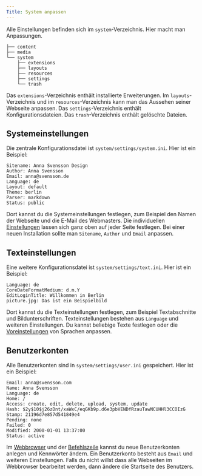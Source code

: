 ```yaml
---
Title: System anpassen
---
```

Alle Einstellungen befinden sich im `system`-Verzeichnis. Hier macht man Anpassungen.

    ├── content
    ├── media
    └── system
        ├── extensions
        ├── layouts
        ├── resources
        ├── settings
        └── trash

Das `extensions`-Verzeichnis enthält installierte Erweiterungen. Im `layouts`-Verzeichnis und im `resources`-Verzeichnis kann man das Aussehen seiner Webseite anpassen. Das `settings`-Verzeichnis enthält Konfigurationsdateien. Das `trash`-Verzeichnis enthält gelöschte Dateien.

## Systemeinstellungen

Die zentrale Konfigurationsdatei ist `system/settings/system.ini`. Hier ist ein Beispiel:

    Sitename: Anna Svensson Design
    Author: Anna Svensson
    Email: anna@svensson.de
    Language: de
    Layout: default
    Theme: berlin
    Parser: markdown
    Status: public

Dort kannst du die Systemeinstellungen festlegen, zum Beispiel den Namen der Webseite und die E-Mail des Webmasters. Die individuellen [Einstellungen](markdown-cheat-sheet#einstellungen) lassen sich ganz oben auf jeder Seite festlegen. Bei einer neuen Installation sollte man `Sitename`, `Author` und `Email` anpassen.

## Texteinstellungen

Eine weitere Konfigurationsdatei ist `system/settings/text.ini`. Hier ist ein Beispiel:

    Language: de
    CoreDateFormatMedium: d.m.Y
    EditLoginTitle: Willkommen in Berlin
    picture.jpg: Das ist ein Beispielbild

Dort kannst du die Texteinstellungen festlegen, zum Beispiel Textabschnitte und Bildunterschriften. Texteinstellungen bestehen aus `Language` und weiteren Einstellungen. Du kannst beliebige Texte festlegen oder die [Voreinstellungen](https://github.com/datenstrom/yellow-extensions/blob/master/languages/german/german-language.txt) von Sprachen anpassen.

## Benutzerkonten

Alle Benutzerkonten sind in `system/settings/user.ini` gespeichert. Hier ist ein Beispiel:

    Email: anna@svensson.com
    Name: Anna Svensson
    Language: de
    Home: /
    Access: create, edit, delete, upload, system, update
    Hash: $2y$10$j26zDnt/xaWxC/eqGKb9p.d6e3pbVENDfRzauTawNCUHHl3CCOIzG
    Stamp: 21196d7e857d541849e4
    Pending: none
    Failed: 0
    Modified: 2000-01-01 13:37:00
    Status: active

Im [Webbrowser](https://github.com/datenstrom/yellow-extensions/tree/master/features/edit) und der [Befehlszeile](https://github.com/datenstrom/yellow-extensions/tree/master/features/command) kannst du neue Benutzerkonten anlegen und Kennwörter ändern. Ein Benutzerkonto besteht aus `Email` und weiteren Einstellungen. Falls du nicht willst dass alle Webseiten im Webbrowser bearbeitet werden, dann ändere die Startseite des Benutzers.
